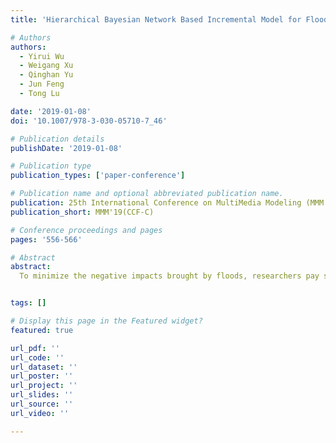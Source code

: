 ```yaml
---
title: 'Hierarchical Bayesian Network Based Incremental Model for Flood Prediction'

# Authors
authors:
  - Yirui Wu
  - Weigang Xu
  - Qinghan Yu
  - Jun Feng
  - Tong Lu

date: '2019-01-08'
doi: '10.1007/978-3-030-05710-7_46'

# Publication details
publishDate: '2019-01-08'

# Publication type
publication_types: ['paper-conference']

# Publication name and optional abbreviated publication name.
publication: 25th International Conference on MultiMedia Modeling (MMM 2019)
publication_short: MMM'19(CCF-C)

# Conference proceedings and pages
pages: '556-566'

# Abstract
abstract: 
  To minimize the negative impacts brought by floods, researchers pay special attention to the problem of flood prediction. In this paper, we propose a hierarchical Bayesian network based incremental model to predict floods for small rivers. The proposed model not only appropriately embeds hydrology expert knowledge with Bayesian network for high rationality and robustness, but also designs an incremental learning scheme to improve the self-improving and adaptive ability of the proposed model. Following the idea of a famous hydrology model, i.e., XAJ model, we firstly present the construction of hierarchical Bayesian network as local and global network construction. After that, we propose an incremental learning scheme, which selects proper incremental data to improve the completeness of prior knowledge and updates parameters of Bayesian network to prevent training from scratch. We demonstrate the accuracy and effectiveness of the proposed model by conducting experiments on a collected dataset with one comparative method.


tags: []

# Display this page in the Featured widget?
featured: true

url_pdf: ''
url_code: ''
url_dataset: ''
url_poster: ''
url_project: ''
url_slides: ''
url_source: ''
url_video: ''

---
```

